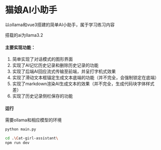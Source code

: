 # 猫娘AI小助手

以ollama和vue3搭建的简单AI小助手，属于学习练习内容

搭载的ai为llama3.2

#### 主要实现功能：

1. 简单实现了对话模式的图形界面
2. 实现了AI记忆历史记录和删除历史记录的功能
3. 实现了后端AI回应流式传输至前端，并呈打字机式效果
4. 实现了滑动文本框锚定生成文本底端的功能（并不完全，会强制锁定在底端）
5. 实现了markdown渲染AI生成文本的效果（并不完全，生成代码块字体样式差）
6. 实现了历史记录侧栏保存的功能



#### 运行

需要ollama和相应模型的环境

```bash
python main.py
```

```bash
cd .\Cat-girl-assistant\
npm run dev
```

